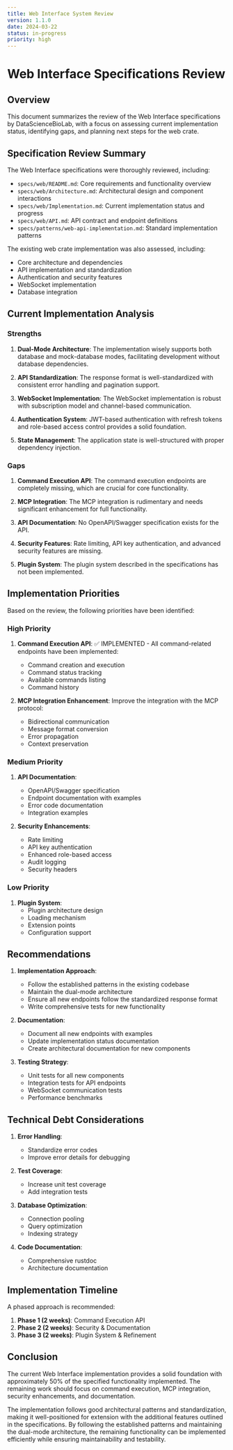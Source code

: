 ```yaml
---
title: Web Interface System Review
version: 1.1.0
date: 2024-03-22
status: in-progress
priority: high
---
```


# Web Interface Specifications Review

## Overview

This document summarizes the review of the Web Interface specifications by DataScienceBioLab, with a focus on assessing current implementation status, identifying gaps, and planning next steps for the web crate.

## Specification Review Summary

The Web Interface specifications were thoroughly reviewed, including:

- `specs/web/README.md`: Core requirements and functionality overview
- `specs/web/Architecture.md`: Architectural design and component interactions
- `specs/web/Implementation.md`: Current implementation status and progress
- `specs/web/API.md`: API contract and endpoint definitions
- `specs/patterns/web-api-implementation.md`: Standard implementation patterns

The existing web crate implementation was also assessed, including:

- Core architecture and dependencies
- API implementation and standardization
- Authentication and security features
- WebSocket implementation
- Database integration

## Current Implementation Analysis

### Strengths

1. **Dual-Mode Architecture**: The implementation wisely supports both database and mock-database modes, facilitating development without database dependencies.

2. **API Standardization**: The response format is well-standardized with consistent error handling and pagination support.

3. **WebSocket Implementation**: The WebSocket implementation is robust with subscription model and channel-based communication.

4. **Authentication System**: JWT-based authentication with refresh tokens and role-based access control provides a solid foundation.

5. **State Management**: The application state is well-structured with proper dependency injection.

### Gaps

1. **Command Execution API**: The command execution endpoints are completely missing, which are crucial for core functionality.

2. **MCP Integration**: The MCP integration is rudimentary and needs significant enhancement for full functionality.

3. **API Documentation**: No OpenAPI/Swagger specification exists for the API.

4. **Security Features**: Rate limiting, API key authentication, and advanced security features are missing.

5. **Plugin System**: The plugin system described in the specifications has not been implemented.

## Implementation Priorities

Based on the review, the following priorities have been identified:

### High Priority

1. **Command Execution API**: ✅ IMPLEMENTED - All command-related endpoints have been implemented:
   - Command creation and execution
   - Command status tracking
   - Available commands listing
   - Command history

2. **MCP Integration Enhancement**: Improve the integration with the MCP protocol:
   - Bidirectional communication
   - Message format conversion
   - Error propagation
   - Context preservation

### Medium Priority

1. **API Documentation**:
   - OpenAPI/Swagger specification
   - Endpoint documentation with examples
   - Error code documentation
   - Integration examples

2. **Security Enhancements**:
   - Rate limiting
   - API key authentication
   - Enhanced role-based access
   - Audit logging
   - Security headers

### Low Priority

1. **Plugin System**:
   - Plugin architecture design
   - Loading mechanism
   - Extension points
   - Configuration support

## Recommendations

1. **Implementation Approach**:
   - Follow the established patterns in the existing codebase
   - Maintain the dual-mode architecture
   - Ensure all new endpoints follow the standardized response format
   - Write comprehensive tests for new functionality

2. **Documentation**:
   - Document all new endpoints with examples
   - Update implementation status documentation
   - Create architectural documentation for new components

3. **Testing Strategy**:
   - Unit tests for all new components
   - Integration tests for API endpoints
   - WebSocket communication tests
   - Performance benchmarks

## Technical Debt Considerations

1. **Error Handling**: 
   - Standardize error codes
   - Improve error details for debugging

2. **Test Coverage**:
   - Increase unit test coverage
   - Add integration tests

3. **Database Optimization**:
   - Connection pooling
   - Query optimization
   - Indexing strategy

4. **Code Documentation**:
   - Comprehensive rustdoc
   - Architecture documentation

## Implementation Timeline

A phased approach is recommended:

1. **Phase 1 (2 weeks)**: Command Execution API
2. **Phase 2 (2 weeks)**: Security & Documentation
3. **Phase 3 (2 weeks)**: Plugin System & Refinement

## Conclusion

The current Web Interface implementation provides a solid foundation with approximately 50% of the specified functionality implemented. The remaining work should focus on command execution, MCP integration, security enhancements, and documentation.

The implementation follows good architectural patterns and standardization, making it well-positioned for extension with the additional features outlined in the specifications. By following the established patterns and maintaining the dual-mode architecture, the remaining functionality can be implemented efficiently while ensuring maintainability and testability. 